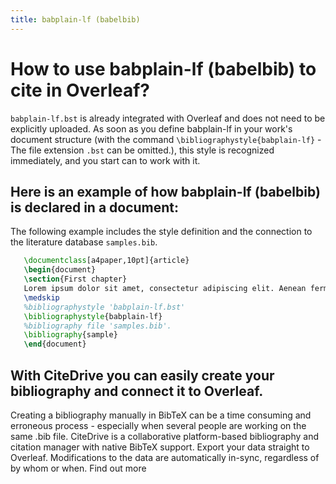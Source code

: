 ```yaml
---
title: babplain-lf (babelbib)
---
```


# How to use babplain-lf (babelbib) to cite in Overleaf? 
`babplain-lf.bst` is already integrated with Overleaf and does not need to be explicitly uploaded. As soon as you define babplain-lf in your work's document structure (with the command `\bibliographystyle{babplain-lf}` - The file extension `.bst` can be omitted.), this style is recognized immediately, and you start can to work with it.

## Here is an example of how babplain-lf (babelbib) is declared in a document:
The following example includes the style definition and the connection to the literature database `samples.bib`.
```tex
   \documentclass[a4paper,10pt]{article}
   \begin{document}
   \section{First chapter}
   Lorem ipsum dolor sit amet, consectetur adipiscing elit. Aenean fermentum justo massa, ut maximus mauris sodales et. Aenean vel elit a erat rhoncus pharetra.
   \medskip
   %bibliographystyle 'babplain-lf.bst'
   \bibliographystyle{babplain-lf}
   %bibliography file 'samples.bib'.
   \bibliography{sample}
   \end{document}
```

## With CiteDrive you can easily create your bibliography and connect it to Overleaf. 
Creating a bibliography manually in BibTeX can be a time consuming and erroneous process - especially when several people are working on the same .bib file. CiteDrive is a collaborative platform-based bibliography and citation manager with native BibTeX support. Export your data straight to Overleaf. Modifications to the data are automatically in-sync, regardless of by whom or when. Find out more